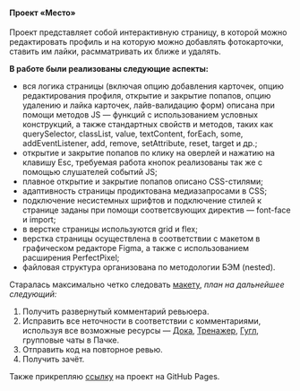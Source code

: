 #### Проект «Место»

Проект представляет собой интерактивную страницу, в которой можно редактировать профиль и на которую можно добавлять фотокарточки, ставить им лайки, расмматривать их ближе и удалять.

__В работе были реализованы следующие аспекты:__
* вся логика страницы (включая опцию добавления карточек, опцию редактирования профиля, открытие и закрытие попапов, опцию удалению и лайка карточек, лайв-валидацию форм) описана при помощи методов JS — функций с использованием условных конструкций, а также стандартных свойств и методов, таких как querySelector, classList, value, textContent, forEach, some, addEventListener, add, remove, setAttribute, reset, target и др.;
* открытие и закрытие попапов по клику на оверлей и нажатию на клавишу Esc, требуемая работа кнопок реализованы так же с помощью слушателей событий JS;
* плавное открытие и закрытие попапов описано CSS-стилями;
* адаптивность страницы продиктована медиазапросами в CSS;
* подключение несистемных шрифтов и подключение стилей к странице заданы при помощи соответсвующих директив — font-face и import;
* в верстке страницы используются grid и flex;
* верстка страницы осуществлена в соответствии с макетом в графическом редакторе Figma, а также с использованием расширения PerfectPixel;
* файловая структура организована по методологии БЭМ (nested).

Старалась максимально четко следовать [макету](https://www.figma.com/file/2cn9N9jSkmxD84oJik7xL7/JavaScript.-Sprint-4?node-id=0%3A1),
_план на дальнейшее следующий:_
1.  Получить развернутый комментарий ревьюера.
2.  Исправить все неточности в соответствии с комментариями, используя все возможные ресурсы — [Дока](https://www.doka.guide/), [Тренажер](https://practicum.yandex.ru/learn/web/courses/dbf98e55-0f76-444b-850c-4538708ad571/sprints/133728/topics/b4072eed-2089-45c0-9382-98ea71202341/lessons/939aeab7-0508-49e8-bcf2-199d4dbf74f7/), [Гугл](https://www.google.ru/), групповые чаты в Пачке.
3. Отправить код на повторное ревью.
4. Получить зачёт.

Также прикрепляю [ссылку](https://vikabuyavykh.github.io/mesto/) на проект на GitHub Pages.
